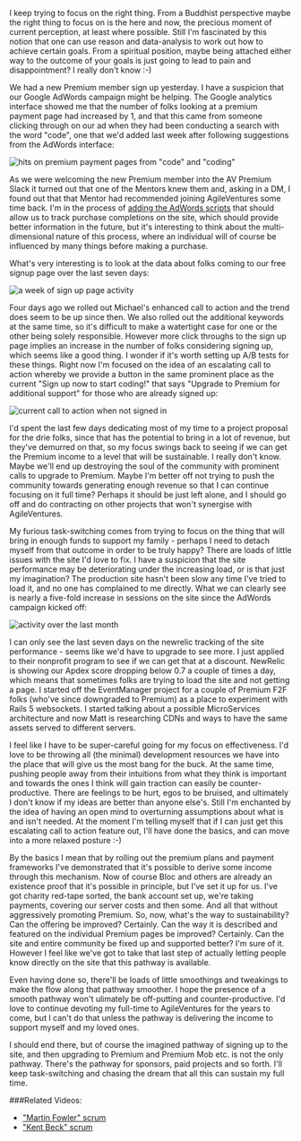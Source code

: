 I keep trying to focus on the right thing.  From a Buddhist perspective maybe the right thing to focus on is the here and now, the precious moment of current perception, at least where possible.  Still I'm fascinated by this notion that one can use reason and data-analysis to work out how to achieve certain goals.  From a spiritual position, maybe being attached either way to the outcome of your goals is just going to lead to pain and disappointment?  I really don't know :-) 

We had a new Premium member sign up yesterday.  I have a suspicion that our Google AdWords campaign might be helping.  The Google analytics interface showed me that the number of folks looking at a premium payment page had increased by 1, and that this came from someone clicking through on our ad when they had been conducting a search with the word "code", one that we'd added last week after following suggestions from the AdWords interface:

![hits on premium payment pages from "code" and "coding"](https://www.dropbox.com/s/3jm3v72nx3jcj4v/Screenshot%202017-02-03%2009.57.27.png?dl=1)

As we were welcoming the new Premium member into the AV Premium Slack it turned out that one of the Mentors knew them and, asking in a DM, I found out that that Mentor had recommended joining AgileVentures some time back.  I'm in the process of [adding the AdWords scripts](https://github.com/AgileVentures/WebsiteOne/pull/1545) that should allow us to track purchase completions on the site, which should provide better information in the future, but it's interesting to think about the multi-dimensional nature of this process, where an individual will of course be influenced by many things before making a purchase.

What's very interesting is to look at the data about folks coming to our free signup page over the last seven days:

![a week of sign up page activity](https://www.dropbox.com/s/01zcjl43h6vfnk1/Screenshot%202017-02-03%2010.07.07.png?dl=1)

Four days ago we rolled out Michael's enhanced call to action and the trend does seem to be up since then.  We also rolled out the additional keywords at the same time, so it's difficult to make a watertight case for one or the other being solely responsible.  However more click throughs to the sign up page implies an increase in the number of folks considering signing up, which seems like a good thing.   I wonder if it's worth setting up A/B tests for these things.  Right now I'm focused on the idea of an escalating call to action whereby we provide a button in the same prominent place as the current "Sign up now to start coding!" that says "Upgrade to Premium for additional support" for those who are already signed up:

![current call to action when not signed in](https://www.dropbox.com/s/wvxg55gju8re883/Screenshot%202017-02-03%2010.10.23.png?dl=1)

I'd spent the last few days dedicating most of my time to a project proposal for the drie folks, since that has the potential to bring in a lot of revenue, but they've demurred on that, so my focus swings back to seeing if we can get the Premium income to a level that will be sustainable.  I really don't know.  Maybe we'll end up destroying the soul of the community with prominent calls to upgrade to Premium.  Maybe I'm better off not trying to push the community towards generating enough revenue so that I can continue focusing on it full time?  Perhaps it should be just left alone, and I should go off and do contracting on other projects that won't synergise with AgileVentures.  

My furious task-switching comes from trying to focus on the thing that will bring in enough funds to support my family - perhaps I need to detach myself from that outcome in order to be truly happy?  There are loads of little issues with the site I'd love to fix.  I have a suspicion that the site performance may be deteriorating under the increasing load, or is that just my imagination?  The production site hasn't been slow any time I've tried to load it, and no one has complained to me directly.  What we can clearly see is nearly a five-fold increase in sessions on the site since the AdWords campaign kicked off:

![activity over the last month](https://www.dropbox.com/s/jyiq5cq82zey5wq/Screenshot%202017-02-03%2010.17.27.png?dl=1)

I can only see the last seven days on the newrelic tracking of the site performance - seems like we'd have to upgrade to see more.  I just applied to their nonprofit program to see if we can get that at a discount.  NewRelic is showing our Apdex score dropping below 0.7 a couple of times a day, which means that sometimes folks are trying to load the site and not getting a page.  I started off the EventManager project for a couple of Premium F2F folks (who've since downgraded to Premium) as a place to experiment with Rails 5 websockets.  I started talking about a possible MicroServices architecture and now Matt is researching CDNs and ways to have the same assets served to different servers.

I feel like I have to be super-careful going for my focus on effectiveness.  I'd love to be throwing all (the minimal) development resources we have into the place that will give us the most bang for the buck.  At the same time, pushing people away from their intuitions from what they think is important and towards the ones I think will gain traction can easily be counter-productive.  There are feelings to be hurt, egos to be bruised, and ultimately I don't know if my ideas are better than anyone else's.  Still I'm enchanted by the idea of having an open mind to overturning assumptions about what is and isn't needed.  At the moment I'm telling myself that if I can just get this escalating call to action feature out, I'll have done the basics, and can move into a more relaxed posture :-)

By the basics I mean that by rolling out the premium plans and payment frameworks I've demonstrated that it's possible to derive some income through this mechanism.  Now of course Bloc and others are already an existence proof that it's possible in principle, but I've set it up for us.  I've got charity red-tape sorted, the bank account set up, we're taking payments, covering our server costs and then some.  And all that without aggressively promoting Premium.  So, now, what's the way to sustainability?  Can the offering be improved? Certainly.  Can the way it is described and featured on the individual Premium pages be improved?  Certainly.  Can the site and entire community be fixed up and supported better? I'm sure of it.  However I feel like we've got to take that last step of actually letting people know directly on the site that this pathway is available.

Even having done so, there'll be loads of little smoothings and tweakings to make the flow along that pathway smoother.  I hope the presence of a smooth pathway won't ulimately be off-putting and counter-productive.  I'd love to continue devoting my full-time to AgileVentures for the years to come, but I can't do that unless the pathway is delivering the income to support myself and my loved ones.

I should end there, but of course the imagined pathway of signing up to the site, and then upgrading to Premium and Premium Mob etc. is not the only pathway.  There's the pathway for sponsors, paid projects and so forth.  I'll keep task-switching and chasing the dream that all this can sustain my full time.

###Related Videos:

* ["Martin Fowler" scrum](https://www.youtube.com/watch?v=1NzXE_BBAwk)
* ["Kent Beck" scrum](https://www.youtube.com/watch?v=4m9l8cwoHY8)



